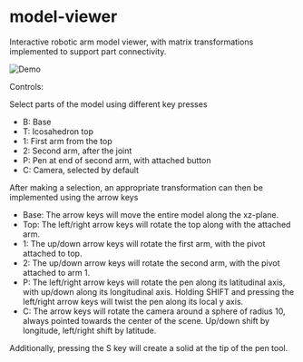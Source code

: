 # model-viewer
Interactive robotic arm model viewer, with matrix transformations implemented to support part connectivity.

![Demo](https://user-images.githubusercontent.com/42983161/116213499-d97d0b00-a713-11eb-97ec-7d32556325ff.gif)

Controls:

Select parts of the model using different key presses
  - B: Base
  - T: Icosahedron top
  - 1: First arm from the top
  - 2: Second arm, after the joint
  - P: Pen at end of second arm, with attached button
  - C: Camera, selected by default

After making a selection, an appropriate transformation can then be implemented using the arrow keys
  - Base: The arrow keys will move the entire model along the xz-plane.
  - Top: The left/right arrow keys will rotate the top along with the attached arm.
  - 1: The up/down arrow keys will rotate the first arm, with the pivot attached to top.
  - 2: The up/down arrow keys will rotate the second arm, with the pivot attached to arm 1.
  - P: The left/right arrow keys will rotate the pen along its latitudinal axis, with up/down along its longitudinal axis. Holding SHIFT and pressing the left/right arrow keys will twist the pen along its local y axis.
  - C: The arrow keys will rotate the camera around a sphere of radius 10, always pointed towards the center of the scene. Up/down shift by longitude, left/right shift by latitude.

Additionally, pressing the S key will create a solid at the tip of the pen tool.
